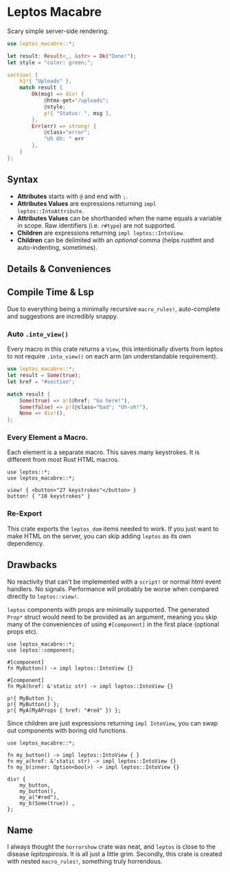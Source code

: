 # Leptos Macabre

Scary simple server-side rendering.

```rust
use leptos_macabre::*;

let result: Result<_, &str> = Ok("Done!");
let style = "color: green;";

section! {
    h1!{ "Uploads" },
    match result {
        Ok(msg) => div! {
            @htmx-get="/uploads";
            @style;
            p!{ "Status: ", msg },
        },
        Err(err) => strong! {
            @class="error";
            "Uh Oh: " err
        },
    }
};
```

## Syntax

- **Attributes** starts with `@` and end with `;`.
- **Attributes Values** are expressions returning `impl leptos::IntoAttribute`.
- **Attributes Values** can be shorthanded when the name equals a variable in scope.
  Raw identifiers (i.e. `r#type`) are not supported.
- **Children** are expressions returning `impl leptos::IntoView`.
- **Children** can be delimited with an _optional_ comma (helps rustfmt and auto-indenting, sometimes).

## Details & Conveniences

## Compile Time & Lsp
Due to everything being a minimally recursive `macro_rules!`, auto-complete and suggestions
are incredibly snappy.

### Auto `.into_view()`

Every macro in this crate returns a `View`, this intentionally diverts from
leptos to not require `.into_view()` on each arm (an understandable requirement).

```rust
use leptos_macabre::*;
let result = Some(true);
let href = "#section";

match result {
    Some(true) => a!(@href; "Go here!"),
    Some(false) => p!(@class="bad"; "Uh-oh!"),
    None => div!(),
};
```

### Every Element a Macro.

Each element is a separate macro. This saves many keystrokes. It is different
from most Rust HTML macros.

```rust, ignore
use leptos::*;
use leptos_macabre::*;

view! { <button>"27 keystrokes"</button> }
button! { "10 keystrokes" }
```

### Re-Export

This crate exports the `leptos_dom` items needed to work. If you just want
to make HTML on the server, you can skip adding `leptos` as its own dependency.

## Drawbacks

No reactivity that can't be implemented with a `script!` or normal html event
handlers. No signals. Performance will probably be worse when compared directly
to `leptos::view!`.

`leptos` components with props are minimally supported. The generated `Prop*`
struct would need to be provided as an argument, meaning you skip
many of the conveniences of using `#[component]` in the first place (optional
props etc).

```rust, ignore
use leptos_macabre::*;
use leptos::component;

#[component]
fn MyButton() -> impl leptos::IntoView {}

#[component]
fn MyA(href: &'static str) -> impl leptos::IntoView {}

p!{ MyButton };
p!{ MyButton() };
p!{ MyA(MyAProps { href: "#red" }) };

```

Since children are just expressions returning `impl IntoView`, you can swap out
components with boring old functions.

```rust, ignore
use leptos_macabre::*;

fn my_button() -> impl leptos::IntoView { }
fn my_a(href: &'static str) -> impl leptos::IntoView {}
fn my_b(inner: Option<bool>) -> impl leptos::IntoView {}

div! { 
    my_button,
    my_button(),
    my_a("#red"),
    my_b(Some(true)) ,
};

```

## Name

I always thought the `horrorshow` crate was neat, and `leptos` is close to the
disease *leptospirosis*. It is all just a little grim. Secondly, this crate is
created with nested `macro_rules!`, something truly horrendous.
